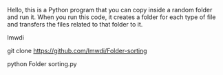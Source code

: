 Hello, this is a Python program that you can copy inside a random folder and run it.
When you run this code, it creates a folder for each type of file and transfers the files related to that folder to it.

lmwdi

git clone https://github.com/lmwdi/Folder-sorting

python Folder sorting.py
